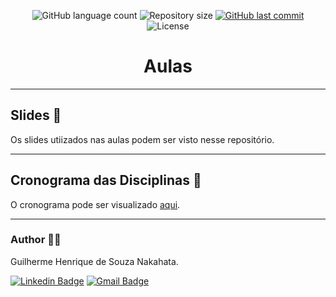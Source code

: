 <p align="center">
  <img alt="GitHub language count" src="https://img.shields.io/github/languages/count/GuilhermeNakahata/UNESPAR-2024?color=%2304D361">

  <img alt="Repository size" src="https://img.shields.io/github/repo-size/GuilhermeNakahata/UNESPAR-2024">
	
  <a href="https://github.com/GuilhermeNakahata/BonsaiStyleClassification/commits/main">
    <img alt="GitHub last commit" src="https://img.shields.io/github/last-commit/GuilhermeNakahata/UNESPAR-2024">
  </a>
    
   <img alt="License" src="https://img.shields.io/badge/license-MIT-brightgreen">
	

<h1 align="center"> Aulas </h1>

---

## Slides 📝

Os slides utiizados nas aulas podem ser visto nesse repositório.

---

## Cronograma das Disciplinas 📝

O cronograma pode ser visualizado [aqui](./Cronograma.pdf).
	
---
	
### Author :technologist:

Guilherme Henrique de Souza Nakahata.

[![Linkedin Badge](https://img.shields.io/badge/-GuilhermeNakahata-blue?style=flat-square&logo=Linkedin&logoColor=white)](https://www.linkedin.com/in/guilherme-henrique-de-souza-nakahata-637459187/) 
[![Gmail Badge](https://img.shields.io/badge/-guilhermenakahata@gmail.com-c14438?style=flat-square&logo=Gmail&logoColor=white)](mailto:GuilhermeNakahata@gmail.com)
